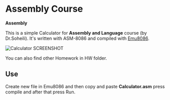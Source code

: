# Assembly Course


**Assembly**

This is a simple Calculator for **Assembly and Language** course (by Dr.Soheili). It's written with ASM-8086 and compiled with [Emu8086][1].




![Calculator SCREENSHOT](https://raw.githubusercontent.com/AmirHadifar/Assembly-Course/master/image.png)


You can also find other Homework in HW folder.

Use
-------
Create new file in Emu8086 and then copy and paste **Calculator.asm** press compile and after that press Run.


[1]: http://www.emu8086.com/
